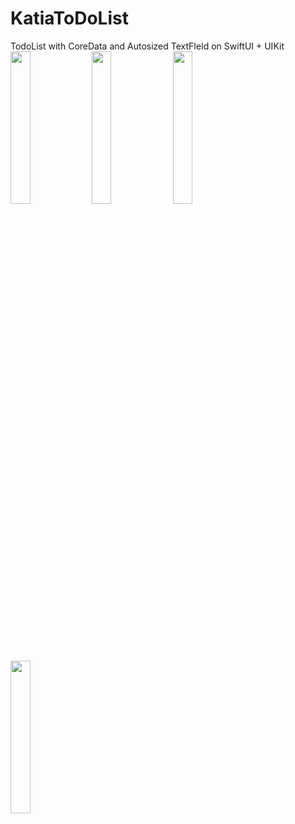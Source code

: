 # KatiaToDoList
TodoList with CoreData and Autosized TextFIeld on SwiftUI + UIKit
<img src= "https://user-images.githubusercontent.com/76995695/129672264-2fa32ae0-af2f-43b0-87fc-9ca3d9079f2b.png" width=25% height=25%>
<img src= "https://user-images.githubusercontent.com/76995695/129672276-5ef68a8d-3135-4cb6-9ef8-c360bb7f51d2.png" width=25% height=25%>
<img src= "https://user-images.githubusercontent.com/76995695/129672279-a1c74ba2-b79e-40bd-b6fc-ce948a6935c5.png" width=25% height=25%>
<img src= "https://user-images.githubusercontent.com/76995695/129672289-c774a643-e3fe-4218-b00a-b09f9e435878.png" width=25% height=25%>
